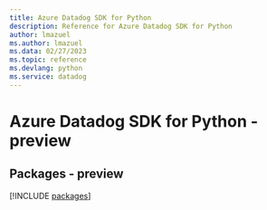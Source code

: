 ```yaml
---
title: Azure Datadog SDK for Python
description: Reference for Azure Datadog SDK for Python
author: lmazuel
ms.author: lmazuel
ms.data: 02/27/2023
ms.topic: reference
ms.devlang: python
ms.service: datadog
---
```

# Azure Datadog SDK for Python - preview
## Packages - preview
[!INCLUDE [packages](datadog-index.md)]